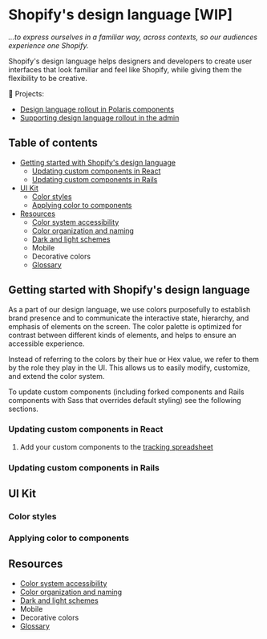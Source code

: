 # Shopify's design language [WIP]

_...to express ourselves in a familiar way, across contexts, so our audiences experience one Shopify._

Shopify's design language helps designers and developers to create user interfaces that look familiar and feel like Shopify, while giving them the flexibility to be creative.

🦄 Projects:

- [Design language rollout in Polaris components](https://vault.shopify.io/projects/7859)
- [Supporting design language rollout in the admin](https://vault.shopify.io/projects/11452)

## Table of contents

- [Getting started with Shopify's design language](#getting-started-with-shopifys-design-language)
  - [Updating custom components in React](#updating-custom-components-in-react)
  - [Updating custom components in Rails](#updating-custom-components-in-rails)
- [UI Kit](#ui-kit-and-figma-palette)
  - [Color styles](#color-styles)
  - [Applying color to components](#applying-color-to-components)
- [Resources](#resources)
  - [Color system accessibility](/design-language-documentation/accessibility.md)
  - [Color organization and naming](/design-language-documentation/organization-and-naming.md)
  - [Dark and light schemes](/design-language-documentation/schemes.md)
  - Mobile
  - Decorative colors
  - [Glossary](/design-language-documentation/glossary.md)

## Getting started with Shopify's design language

As a part of our design language, we use colors purposefully to establish brand presence and to communicate the interactive state, hierarchy, and emphasis of elements on the screen. The color palette is optimized for contrast between different kinds of elements, and helps to ensure an accessible experience.

Instead of referring to the colors by their hue or Hex value, we refer to them by the role they play in the UI. This allows us to easily modify, customize, and extend the color system.

To update custom components (including forked components and Rails components with Sass that overrides default styling) see the following sections.

### Updating custom components in React

1. Add your custom components to the [tracking spreadsheet](https://docs.google.com/spreadsheets/d/1hUXmywBByL1124Nsn6OrORfgI1H2R7FX5DWliYQZW_I/edit?usp=sharing)

### Updating custom components in Rails

## UI Kit

### Color styles

### Applying color to components

## Resources

- [Color system accessibility](/design-language-documentation/accessibility.md)
- [Color organization and naming](/design-language-documentation/organization-and-naming.md)
- [Dark and light schemes](/design-language-documentation/schemes.md)
- Mobile
- Decorative colors
- [Glossary](/design-language-documentation/glossary.md)
